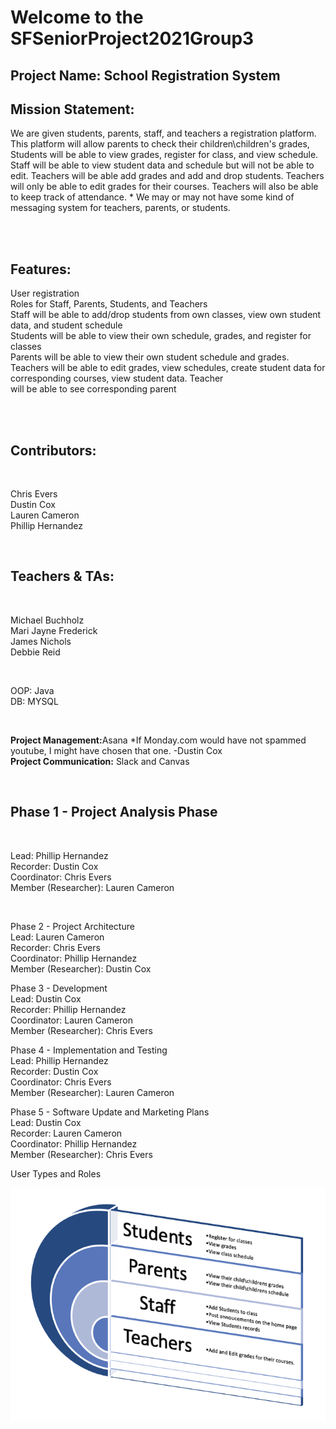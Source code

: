 <h1>Welcome to the SFSeniorProject2021Group3</h1>

<h2>Project Name: School Registration System</h2>

<h2>Mission Statement:</h2>
<p>We are given students, parents, staff, and teachers a registration platform. This platform will allow parents to check their children\children's grades, Students will be able to view grades, register for class, and view schedule. Staff will be able to view student data and schedule but will not be able to edit. Teachers will be able add grades and add and drop students. Teachers will only be able to edit grades for their courses. Teachers will also be able to keep track of attendance. * We may or may not have some kind of messaging system for teachers, parents, or students.</p></br></br>

<h2>Features:</h2>
<p>User registration </br>
Roles for Staff, Parents, Students, and Teachers </br>
Staff will be able to add/drop students from own classes, view own student data, and student schedule </br>
Students will be able to view their own schedule, grades, and register for classes </br>
Parents will be able to view their own student schedule and grades. </br>
Teachers will be able to edit grades, view schedules, create student data for corresponding courses, view student data. Teacher </br>
will be able to see corresponding parent</p> </br></br>

<h2>Contributors:</h2></br>
<p>Chris Evers </br>
Dustin Cox </br>
Lauren Cameron </br>
Phillip Hernandez</p> </br>

<h2>Teachers & TAs:</h2></br>
<p>Michael Buchholz</br>
Mari Jayne Frederick</br>
James Nichols</br>
Debbie Reid</p></br>

<p>OOP: Java</br>
DB: MYSQL</P></br>

<p>
<b>Project Management:</b>Asana *If Monday.com would have not spammed youtube, I might have chosen that one. -Dustin Cox</br>
<b>Project Communication:</b> Slack and Canvas </p></br>

<h2>Phase 1 -  Project Analysis Phase</h2></br>
<p>Lead: Phillip Hernandez</br>
Recorder: Dustin Cox</br>
Coordinator: Chris Evers</br>
Member (Researcher): Lauren Cameron</p></br>

Phase 2 - Project Architecture</br>
Lead: Lauren Cameron</br>
Recorder: Chris Evers</br>
Coordinator: Phillip Hernandez</br>
Member (Researcher): Dustin Cox</br>

Phase 3 - Development</br>
Lead: Dustin Cox</br>
Recorder: Phillip Hernandez</br>
Coordinator: Lauren Cameron</br>
Member (Researcher): Chris Evers</br>

Phase 4 - Implementation and Testing</br>
Lead: Phillip Hernandez</br>
Recorder: Dustin Cox</br>
Coordinator: Chris Evers</br>
Member (Researcher): Lauren Cameron</br>

Phase 5 - Software Update and Marketing Plans</br>
Lead: Dustin Cox</br>
Recorder: Lauren Cameron</br>
Coordinator: Phillip Hernandez</br>
Member (Researcher): Chris Evers</br>

User Types and Roles

<img src="assets/img/rolesAndType.png" />




